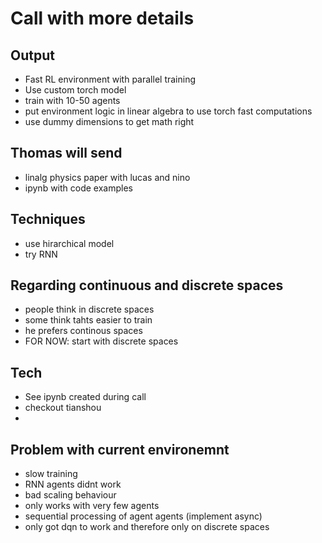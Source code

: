 # Call with more details
## Output
- Fast RL environment with parallel training
- Use custom torch model
- train with 10-50 agents
- put environment logic in linear algebra to use torch fast computations
- use dummy dimensions to get math right

## Thomas will send
- linalg physics paper with lucas and nino
- ipynb with code examples

## Techniques
- use hirarchical model
- try RNN

## Regarding continuous and discrete spaces
- people think in discrete spaces
- some think tahts easier to train
- he prefers continous spaces
- FOR NOW: start with discrete spaces

## Tech
- See ipynb created during call
- checkout tianshou
- 

## Problem with current environemnt
- slow training
- RNN agents didnt work
- bad scaling behaviour
- only works with very few agents
- sequential processing of agent agents (implement async)
- only got dqn to work and therefore only on discrete spaces